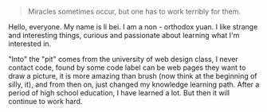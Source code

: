>Miracles sometimes occur, but one has to work terribly for them.

Hello, everyone. My name is li bei. I am a non - orthodox yuan. I like strange and interesting things, curious and passionate about learning what I'm interested in.


"Into" the "pit" comes from the university of web design class, I never contact code, found by some code label can be web pages they want to draw a picture, it is more amazing than brush (now think at the beginning of silly, it), and from then on, just changed my knowledge learning path. After a period of high school education, I have learned a lot. But then it will continue to work hard.


